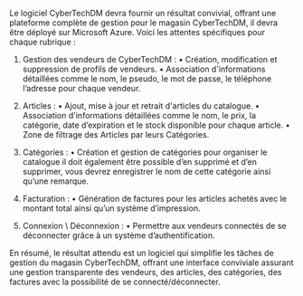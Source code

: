 Le logiciel CyberTechDM devra fournir un résultat convivial, offrant une plateforme complète de gestion pour le magasin CyberTechDM, il devra être déployé sur Microsoft Azure. Voici les attentes spécifiques pour chaque rubrique :

1.	Gestion des vendeurs de CyberTechDM :
•	Création, modification et suppression de profils de vendeurs.
•	Association d'informations détaillées comme le nom, le pseudo, le mot de passe, le téléphone l’adresse pour chaque vendeur.

2.	Articles :
•	Ajout, mise à jour et retrait d'articles du catalogue.
•	Association d'informations détaillées comme le nom, le prix, la catégorie, date d’expiration et le stock disponible pour chaque article.
•	Zone de filtrage des Articles par leurs Catégories.

3.	Catégories :
•	Création et gestion de catégories pour organiser le catalogue il doit également être possible d’en supprimé et d’en supprimer, vous devrez enregistrer le nom de cette catégorie ainsi qu’une remarque.
4.	Facturation :
•	Génération de factures pour les articles achetés avec le montant total ainsi qu’un système d’impression.

5.	Connexion \ Déconnexion :
•	Permettre aux vendeurs connectés de se déconnecter grâce à un système d’authentification.

En résumé, le résultat attendu est un logiciel qui simplifie les tâches de gestion du magasin CyberTechDM, offrant une interface conviviale assurant une gestion transparente des vendeurs, des articles, des catégories, des factures avec la possibilité de se connecté/déconnecter.

